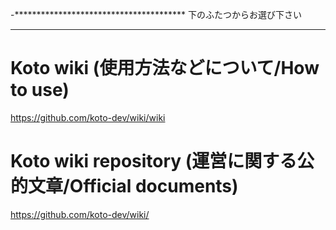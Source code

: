 -***************************************
 下のふたつからお選び下さい
 ***************************************
 
 # Koto wiki (使用方法などについて/How to use)
 
 https://github.com/koto-dev/wiki/wiki
 
 # Koto wiki repository (運営に関する公的文章/Official documents)
 
 https://github.com/koto-dev/wiki/
